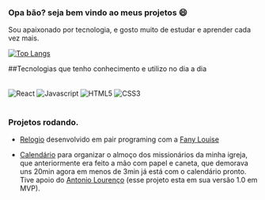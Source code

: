 ### Opa bão? seja bem vindo ao meus projetos :smile:

Sou apaixonado por tecnologia, e gosto muito de estudar e aprender cada vez mais.

[![Top Langs](https://github-readme-stats.vercel.app/api/top-langs/?username=LucasTiriva&layout=compact)](https://github.com/LucasTiriva/github-readme-stats) 

##Tecnologias que tenho conhecimento e utilizo no dia a dia
<div style="display: inline-block"><br />
  <img align="center" alt="React" src="https://img.shields.io/badge/React-20232A?style=for-the-badge&logo=react&logoColor=61DAFB"/>
  <img align="center" alt="Javascript" src="https://img.shields.io/badge/JavaScript-F7DF1E?style=for-the-badge&logo=javascript&logoColor=black"/>
  <img align="center" alt="HTML5" src="https://img.shields.io/badge/HTML-239120?style=for-the-badge&logo=html5&logoColor=white"/>
  <img align="center" alt="CSS3" src="https://img.shields.io/badge/CSS3-1572B6?style=for-the-badge&logo=css3&logoColor=white"/>
<div/><br />

### Projetos rodando. 

- [Relogio](https://clockweek.netlify.app/) desenvolvido em pair programing com a [Fany Louise](https://github.com/fanylouise) 

- [Calendário](https://calendario-almoco.vercel.app/) para organizar o almoço dos missionários da minha igreja, que anteriormente era feito a mão com papel e caneta, que demorava uns 20min agora em menos de 3min já está com o calendário pronto. Tive apoio do [Antonio Lourenço](https://github.com/AntonioLourencos) (esse projeto esta em sua versão 1.0 em MVP). 

 
